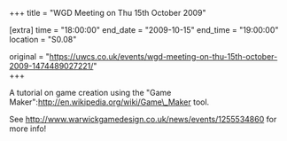 +++
title = "WGD Meeting on Thu 15th October 2009"

[extra]
time = "18:00:00"
end_date = "2009-10-15"
end_time = "19:00:00"
location = "S0.08"

original = "https://uwcs.co.uk/events/wgd-meeting-on-thu-15th-october-2009-1474489027221/"    
+++

A tutorial on game creation using the "Game Maker":http://en.wikipedia.org/wiki/Game\_Maker tool.

See http://www.warwickgamedesign.co.uk/news/events/1255534860 for more info\!

